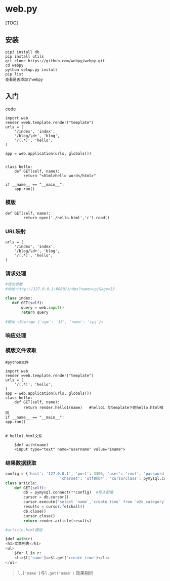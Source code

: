 # web.py
[TOC]

## 安装
```
pip3 install db 
pip install utils
git clone https://github.com/webpy/webpy.git
cd webpy
python setup.py install
pip list 
查看是否添加了webpy
```
## 入门
code
```
import web
render =web.template.render("template")
urls = (
    '/index', 'index',
    '/blog/\d+', 'blog',
    '/(.*)', 'hello',
)

app = web.application(urls, globals())


class hello:
    def GET(self, name):
        return "<html>hello word</html>"

if __name__ == "__main__":
    app.run()
```
### 模版
	def GET(self, name):
            return open('./hello.html','r').read()
### URL映射

    urls = (
        '/index', 'index',
        '/blog/\d+', 'blog',
        '/(.*)', 'hello',
    )
    
 ### 请求处理
 ```python
#请求参数
#地址:http://127.0.0.1:8080/index?name=cpj&age=13

class index:
    def GET(self):
        query = web.input()
        return query
        
#输出 <Storage {'age': '13', 'name': 'cpj'}>
```

### 响应处理

### 模版文件读取
```
#python文件

import web
render =web.template.render("template")
urls = (
    '/(.*)', 'hello',
)
app = web.application(urls, globals())
class hello:
    def GET(self, name):
        return render.hello1(name)   #hello1 与template下的hello.html相同
if __name__ == "__main__":
app.run()


# hello1.html文件

    $def with(name)
    <input type="text" name="username" value="$name">  
```
### 结果数据获取
```python
config = {'host': '127.0.0.1', 'port': 3306, 'user': 'root', 'password': 'root', 'db': 'imooc_o2o',
                        'charset': 'utf8mb4', 'cursorclass': pymysql.cursors.DictCursor, }
class article:
    def GET(self):
        db = pymysql.connect(**config)  #导入配置
        cursor = db.cursor()
        cursor.execute("select `name`,`create_time` from `o2o_category`")
        results = cursor.fetchall()
        db.close()
        cursor.close()
        return render.article(results)

#article.html模版

$def with(r)
<h1>文章列表</h1>
<ul>
    $for l in r:
    <li>$l['name']=>$l.get('create_time')</li>  
</ul>
```

> `l.['name']`与`l.get('name')` 效果相同